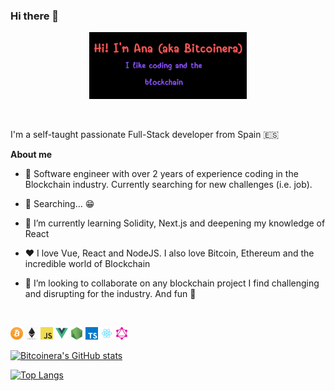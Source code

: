 ### Hi there 👋

<p align="center"><a href="https://Bitcoinera.github.io"><img width="50%" src="./assets/gh-readme-header.png" /></a></p>
<br />

I'm a self-taught passionate Full-Stack developer from Spain 🇪🇸

**About me**

- 👩 Software engineer with over 2 years of experience coding in the Blockchain industry. Currently searching for new challenges (i.e. job).

- 💼 Searching... 😁

- 🌱 I’m currently learning Solidity, Next.js and deepening my knowledge of React

- ❤ I love Vue, React and NodeJS. I also love Bitcoin, Ethereum and the incredible world of Blockchain

- 👯 I’m looking to collaborate on any blockchain project I find challenging and disrupting for the industry. And fun 🙌

<br />

<code><img height="20" src="https://raw.githubusercontent.com/github/explore/80688e429a7d4ef2fca1e82350fe8e3517d3494d/topics/bitcoin/bitcoin.png"></code>
<code><img height="20" src="https://raw.githubusercontent.com/github/explore/80688e429a7d4ef2fca1e82350fe8e3517d3494d/topics/ethereum/ethereum.png"></code>
<code><img height="20" src="https://raw.githubusercontent.com/github/explore/80688e429a7d4ef2fca1e82350fe8e3517d3494d/topics/javascript/javascript.png"></code>
<code><img height="20" src="https://raw.githubusercontent.com/github/explore/80688e429a7d4ef2fca1e82350fe8e3517d3494d/topics/vue/vue.png"></code>
<code><img height="20" src="https://raw.githubusercontent.com/github/explore/80688e429a7d4ef2fca1e82350fe8e3517d3494d/topics/nodejs/nodejs.png"></code> 
<code><img height="20" src="https://raw.githubusercontent.com/github/explore/80688e429a7d4ef2fca1e82350fe8e3517d3494d/topics/typescript/typescript.png"></code>
<code><img height="20" src="https://raw.githubusercontent.com/github/explore/80688e429a7d4ef2fca1e82350fe8e3517d3494d/topics/react/react.png"></code>
<code><img height="20" src="https://raw.githubusercontent.com/github/explore/5c058a388828bb5fde0bcafd4bc867b5bb3f26f3/topics/graphql/graphql.png"></code>
 


[![Bitcoinera's GitHub stats](https://github-readme-stats.vercel.app/api?username=Bitcoinera&show_icons=true&theme=dark)](https://github.com/Bitcoinera)

[![Top Langs](https://github-readme-stats.vercel.app/api/top-langs/?username=Bitcoinera&langs_count=7&show_icons=true&theme=dark)](https://github.com/Bitcoinera)

